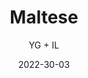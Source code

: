 ---
title: Maltese
author: YG + IL
date: 2022-30-03
tags: ["post", "featured"]
image: '/media/m.jpg'
imageAlt: test
description: 'MALTESE...
can read your emotions 
can change their nose colors.
sense of smell is 10,000 to 100,000 times stronger.'
---